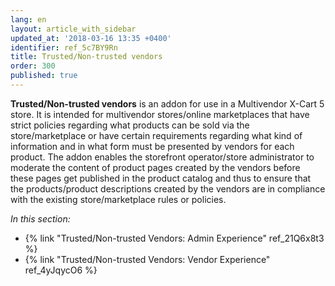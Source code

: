 ```yaml
---
lang: en
layout: article_with_sidebar
updated_at: '2018-03-16 13:35 +0400'
identifier: ref_5c7BY9Rn
title: Trusted/Non-trusted vendors
order: 300
published: true
---
```

**Trusted/Non-trusted vendors** is an addon for use in a Multivendor X-Cart 5 store. It is intended for multivendor stores/online marketplaces that have strict policies regarding what products can be sold via the store/marketplace or have certain requirements regarding what kind of information and in what form must be presented by vendors for each product. The addon enables the storefront operator/store administrator to moderate the content of product pages created by the vendors before these pages get published in the product catalog and thus to ensure that the products/product descriptions created by the vendors are in compliance with the existing store/marketplace rules or policies.

_In this section:_
   
   * {% link "Trusted/Non-trusted Vendors: Admin Experience" ref_21Q6x8t3 %}
   * {% link "Trusted/Non-trusted Vendors: Vendor Experience" ref_4yJqycO6 %}
